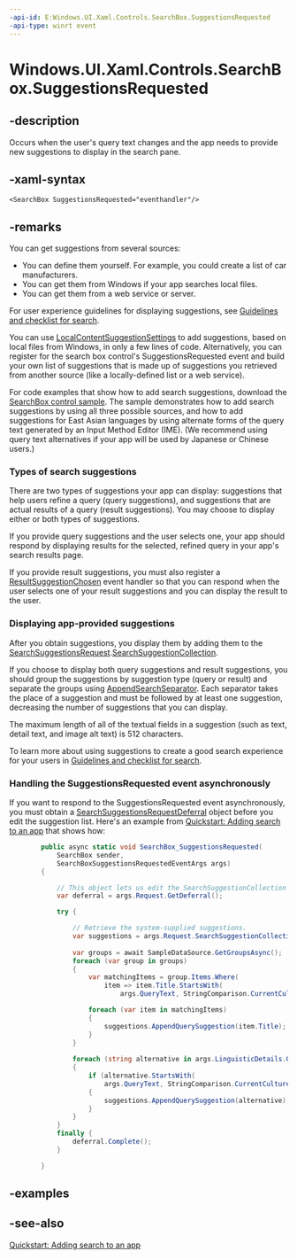```yaml
---
-api-id: E:Windows.UI.Xaml.Controls.SearchBox.SuggestionsRequested
-api-type: winrt event
---
```


<!-- Event syntax
public event Windows.Foundation.TypedEventHandler SuggestionsRequested<Windows.UI.Xaml.Controls.SearchBox,  Windows.UI.Xaml.Controls.SearchBoxSuggestionsRequestedEventArgs>
-->

# Windows.UI.Xaml.Controls.SearchBox.SuggestionsRequested

## -description
Occurs when the user's query text changes and the app needs to provide new suggestions to display in the search pane.

## -xaml-syntax
```xaml
<SearchBox SuggestionsRequested="eventhandler"/>
```


## -remarks
You can get suggestions from several sources:


+ You can define them yourself. For example, you could create a list of car manufacturers.
+ You can get them from Windows if your app searches local files.
+ You can get them from a web service or server.


For user experience guidelines for displaying suggestions, see [Guidelines and checklist for search](https://docs.microsoft.com/windows/uwp/controls-and-patterns/search).

You can use [LocalContentSuggestionSettings](../windows.applicationmodel.search/localcontentsuggestionsettings.md) to add suggestions, based on local files from Windows, in only a few lines of code. Alternatively, you can register for the search box control's SuggestionsRequested event and build your own list of suggestions that is made up of suggestions you retrieved from another source (like a locally-defined list or a web service).

For code examples that show how to add search suggestions, download the [SearchBox control sample](https://github.com/microsoftarchive/msdn-code-gallery-microsoft/tree/master/Official%20Windows%20Platform%20Sample/Windows%208.1%20Store%20app%20samples/99866-Windows%208.1%20Store%20app%20samples/SearchBox%20control%20sample). The sample demonstrates how to add search suggestions by using all three possible sources, and how to add suggestions for East Asian languages by using alternate forms of the query text generated by an Input Method Editor (IME). (We recommend using query text alternatives if your app will be used by Japanese or Chinese users.)

### Types of search suggestions

There are two types of suggestions your app can display: suggestions that help users refine a query (query suggestions), and suggestions that are actual results of a query (result suggestions). You may choose to display either or both types of suggestions.

If you provide query suggestions and the user selects one, your app should respond by displaying results for the selected, refined query in your app's search results page.

If you provide result suggestions, you must also register a [ResultSuggestionChosen](searchbox_resultsuggestionchosen.md) event handler so that you can respond when the user selects one of your result suggestions and you can display the result to the user.

### Displaying app-provided suggestions

After you obtain suggestions, you display them by adding them to the [SearchSuggestionsRequest](../windows.applicationmodel.search/searchsuggestionsrequest.md).[SearchSuggestionCollection](../windows.applicationmodel.search/searchsuggestioncollection.md).

If you choose to display both query suggestions and result suggestions, you should group the suggestions by suggestion type (query or result) and separate the groups using [AppendSearchSeparator](../windows.applicationmodel.search/searchsuggestioncollection_appendsearchseparator_842802100.md). Each separator takes the place of a suggestion and must be followed by at least one suggestion, decreasing the number of suggestions that you can display.

The maximum length of all of the textual fields in a suggestion (such as text, detail text, and image alt text) is 512 characters.

To learn more about using suggestions to create a good search experience for your users in [Guidelines and checklist for search](https://docs.microsoft.com/windows/uwp/controls-and-patterns/search).

### Handling the SuggestionsRequested event asynchronously

If you want to respond to the SuggestionsRequested event asynchronously, you must obtain a [SearchSuggestionsRequestDeferral](../windows.applicationmodel.search/searchsuggestionsrequestdeferral.md) object before you edit the suggestion list. Here's an example from [Quickstart: Adding search to an app](https://docs.microsoft.com/previous-versions/windows/apps/hh868180(v=win.10)) that shows how:

```csharp
        public async static void SearchBox_SuggestionsRequested(
            SearchBox sender, 
            SearchBoxSuggestionsRequestedEventArgs args)
        {

            // This object lets us edit the SearchSuggestionCollection asynchronously. 
            var deferral = args.Request.GetDeferral();

            try { 

                // Retrieve the system-supplied suggestions.
                var suggestions = args.Request.SearchSuggestionCollection;
           
                var groups = await SampleDataSource.GetGroupsAsync();
                foreach (var group in groups)
                {
                    var matchingItems = group.Items.Where(
                        item => item.Title.StartsWith(
                            args.QueryText, StringComparison.CurrentCultureIgnoreCase));

                    foreach (var item in matchingItems)
                    {
                        suggestions.AppendQuerySuggestion(item.Title);
                    }
                }
            
                foreach (string alternative in args.LinguisticDetails.QueryTextAlternatives)
                {
                    if (alternative.StartsWith(
                        args.QueryText, StringComparison.CurrentCultureIgnoreCase))
                    {
                        suggestions.AppendQuerySuggestion(alternative); 
                    }
                }
            }
            finally {
                deferral.Complete();
            }

        }
```



## -examples

## -see-also
[Quickstart: Adding search to an app](https://docs.microsoft.com/previous-versions/windows/apps/hh868180(v=win.10))
